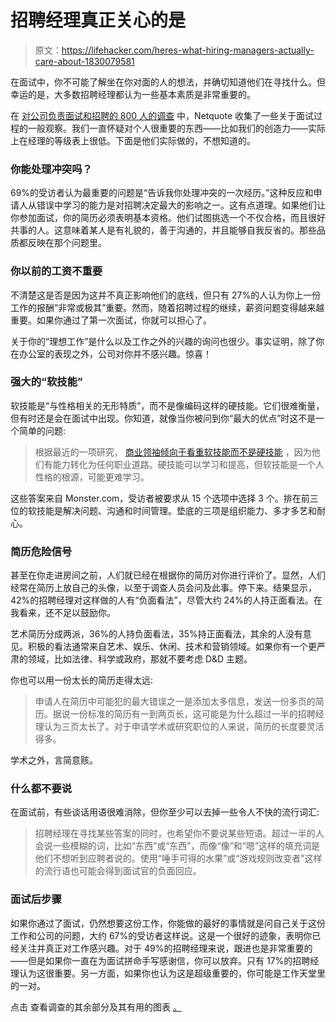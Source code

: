 # 招聘经理真正关心的是

> 原文：<https://lifehacker.com/heres-what-hiring-managers-actually-care-about-1830079581>

在面试中，你不可能了解坐在你对面的人的想法，并确切知道他们在寻找什么。但幸运的是，大多数招聘经理都认为一些基本素质是非常重要的。



在 [对公司负责面试和招聘的 800 人的调查](https://www.netquote.com/business-insurance/business-insurance-articles/interview-questions) 中，Netquote 收集了一些关于面试过程的一般观察。我们一直怀疑对个人很重要的东西——比如我们的创造力——实际上在经理的等级表上很低。下面是他们实际做的，不想知道的。

### 你能处理冲突吗？

69%的受访者认为最重要的问题是“告诉我你处理冲突的一次经历。”这种反应和申请人从错误中学习的能力是对招聘决定最大的影响之一。这有点道理。如果他们让你参加面试，你的简历必须表明基本资格。他们试图挑选一个不仅合格，而且很好共事的人。这意味着某人是有礼貌的，善于沟通的，并且能够自我反省的。那些品质都反映在那个问题里。

### 你以前的工资不重要

不清楚这是否是因为这并不真正影响他们的底线，但只有 27%的人认为你上一份工作的报酬“非常或极其”重要。然而，随着招聘过程的继续，薪资问题变得越来越重要。如果你通过了第一次面试，你就可以担心了。

关于你的“理想工作”是什么以及工作之外的兴趣的询问也很少。事实证明，除了你在办公室的表现之外，公司对你并不感兴趣。惊喜！

### 强大的“软技能”

软技能是“与性格相关的无形特质”，而不是像编码这样的硬技能。它们很难衡量，但有时还是会在面试中出现。你知道，就像当你被问到你“最大的优点”时这不是一个简单的问题:

> 根据最近的一项研究， [商业领袖倾向于看重软技能而不是硬技能](http://www.businessinsider.com/best-resume-soft-skills-employers-look-for-jobs-2018-4) ，因为他们有能力转化为任何职业道路。硬技能可以学习和提高，但软技能是一个人性格的根源，可能更难学习。

这些答案来自 Monster.com，受访者被要求从 15 个选项中选择 3 个。排在前三位的软技能是解决问题、沟通和时间管理。垫底的三项是组织能力、多才多艺和耐心。

### 简历危险信号

甚至在你走进房间之前，人们就已经在根据你的简历对你进行评价了。显然，人们经常在简历上放自己的头像，以至于调查人员会问及此事。停下来。结果显示，42%的招聘经理对这样做的人有“负面看法”，尽管大约 24%的人持正面看法。在我看来，还不足以鼓励你。

艺术简历分成两派，36%的人持负面看法，35%持正面看法，其余的人没有意见。积极的看法通常来自艺术、娱乐、休闲、技术和营销领域。如果你有一个更严肃的领域，比如法律、科学或政府，那就不要考虑 D&D 主题。

你也可以用一份太长的简历走得太远:

> 申请人在简历中可能犯的最大错误之一是添加太多信息，发送一份多页的简历。据说一份标准的简历有一到两页长，这可能是为什么超过一半的招聘经理认为三页太长了。对于申请学术或研究职位的人来说，简历的长度要灵活得多。

学术之外，言简意赅。

### 什么都不要说

在面试前，有些谈话用语很难消除，但你至少可以去掉一些令人不快的流行词汇:

> 招聘经理在寻找某些答案的同时，也希望你不要说某些短语。超过一半的人会说一些模糊的词，比如“东西”或“东西”，而像“像”和“嗯”这样的填充词是他们不想听到应聘者说的。使用“唾手可得的水果”或“游戏规则改变者”这样的流行语也可能会得到面试官的负面回应。

### 面试后步骤

如果你通过了面试，仍然想要这份工作，你能做的最好的事情就是问自己关于这份工作和公司的问题，大约 67%的受访者这样说。这是一个很好的迹象，表明你已经关注并真正对工作感兴趣。对于 49%的招聘经理来说，跟进也是非常重要的——但是如果你一直在为面试拼命手写感谢信，你可以放弃。只有 17%的招聘经理认为这很重要。另一方面，如果你也认为这是超级重要的，你可能是工作天堂里的一对。

点击 查看调查的其余部分及其有用的图表 [。](https://www.netquote.com/business-insurance/business-insurance-articles/interview-questions)